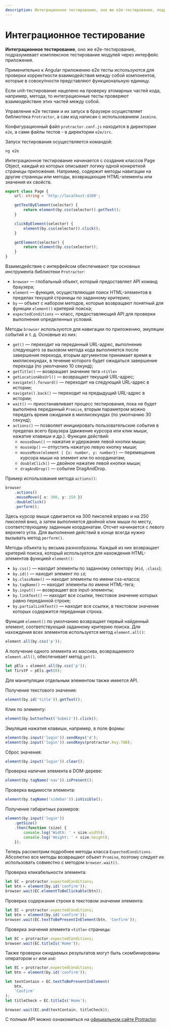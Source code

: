 ```yaml
---
description: Интеграционное тестирование, оно же e2e-тестирование, подразумевает комплексное тестирование модулей через интерфейс приложения
---
```


# Интеграционное тестирование

**Интеграционное тестирование**, оно же e2e-тестирование, подразумевает комплексное тестирование модулей через интерфейс приложения.

Применительно к Angular приложению e2e тесты используются для проверки корректности взаимодействия между собой компонентов, которые в совокупности представляют функциональную единицу.

Если unit-тестирование нацелено на проверку атомарных частей кода, например, метода, то интеграционные тесты проверяют взаимодействие этих частей между собой.

Управление e2e тестами и их запуск в браузере осуществляет библиотека `Protractor`, а сам код написан с использованием `Jasmine`.

Конфигурационный файл `protractor.conf.js` находится в директории `e2e`, а сами файлы тестов - в директории `e2e/src`.

Запуск тестирования осуществляется командой:

```
ng e2e
```

Интеграционное тестирование начинается с создания классов Page Object, каждый из которых описывает логику одной конкретной страницы приложения. Например, содержит методы навигации на другие страницы или методы, возвращающие HTML-элементы или значения их свойств.

```ts
export class Page {
    url: string = 'http://localhost:4200';

    getTextByElement(selector) {
        return element(by.css(selector)).getText();
    }

    clickByElement(selector) {
        element(by.css(selector)).click();
    }

    getElement(selector) {
        return element(by.css(selector));
    }
}
```

Взаимодействие с интерфейсом обеспечивают три основных инструмента библиотеки `Protractor`:

-   `browser` — глобальный объект, который предоставляет API команд браузера;
-   `element` — функция, осуществляющая поиск HTML-элементов в пределах текущей страницы по заданному критерию;
-   `by` — объект с набором методов, которые возвращают понятный для функции `element()` критерий поиска;
-   `expectedConditions` — класс, предоставляющий API для проверки выполнения определенных условий.

Методы `browser` используются для навигации по приложению, эмуляции событий и т. д. Основные из них:

-   `get()` — переходит на переданный URL-адрес, выполнение следующего за вызовом метода кода выполняется после завершения перехода, вторым аргументом принимает время в миллисекундах, в течение которого будет ожидаться завершение перехода (по умолчанию 10 секунд);
-   `getTitle()` — возвращает значение тега `<title>`
-   `getLocationAbsUrl()` — возвращает текущий URL-адрес;
-   `navigate().forward()` — переходит на следующий URL-адрес в истории;
-   `navigate().back()` — переходит на предыдущий URL-адрес в истории;
-   `wait()` — приостанавливает процесс тестирования, пока не будет выполнена переданный `Promise`, вторым параметром можно передать время ожидания в миллисекундах (по умолчанию 30 секунд);
-   `actions()` — позволяет инициировать пользовательские события в пределах всего браузера (движение курсора или клик мыши, нажатие клавиши и др.). Функции действий:
    -   `mouseDown()` — нажатие и удержание левой кнопки мыши;
    -   `mouseUp()` — отпустить нажатую левую кнопку мыши;
    -   `mouseMove(element | {x: number, y: number})` — перемещение курсора мыши на элемент или по координатам;
    -   `doubleClick()` — двойное нажатие левой кнопки мыши;
    -   `dragAndDrop()` — событие DragAndDrop.

Пример использования метода `actions()`:

```ts
browser
    .actions()
    .mouseMove({ x: 300, y: 250 })
    .doubleClick()
    .perform();
```

Здесь курсор мыши сдвигается на 300 пикселей вправо и на 250 пикселей вниз, а затем выполняется двойной клик мыши по месту, соответствующему заданным координатам. Отсчет начинается с левого верхнего угла. Для выполнения действий в конце всегда нужно вызывать метод `perform()`.

Методы объекта `by` весьма разнообразны. Каждый из них возвращает критерий поиска, который используется для нахождения HTML-элементов функцией `element()`:

-   `by.css()` — находит элементы по заданному селектору (`#id`, `.class`);
-   `by.id()` — находит элемент по `id`;
-   `by.className()` — находит элементы по имени css-класса;
-   `by.tagName()` — находит элементы по имени HTML-тега;
-   `by.input()` — возвращает все input-элементы;
-   `by.linkText()` — находит все ссылки, текстовое значение которых равно переданной строке;
-   `by.partialLinkText()` — находит все ссылки, в текстовом значение которых содержится переданная строка.

Функция `element()` по умолчанию возвращает первый найденный элемент, соответствующий заданному критерию поиска. Для нахождения всех элементов используется метод `element.all()`:

```ts
element.all(by.css('p'));
```

А получение одного элемента из массива, возвращаемого `element.all()`, обеспечивает метод `get()`.

```ts
let pEls = element.all(by.css('p'));
let firstP = pEls.get(0);
```

Для манипуляции отдельным элементом также имеется API.

Получение текстового значения:

```ts
element(by.id('title')).getText();
```

Клик по элементу:

```ts
element(by.buttonText('Submit')).click();
```

Эмуляция нажатия клавиши, например, в поле формы:

```ts
element(by.input('login')).sendKeys('d');
element(by.input('login')).sendKeys(protractor.Key.TAB);
```

Сброс значения:

```ts
element(by.input('login')).clear();
```

Проверка наличия элемента в DOM-дереве:

```ts
element(by.tagName('nav')).isPresent();
```

Проверка видимости элемента:

```ts
element(by.tagName('sidebar')).isVisible();
```

Получение габаритных размеров:

```ts
element(by.input('login'))
    .getSize()
    .then(function (size) {
        console.log('Width: ' + size.width);
        console.log('Height: ' + size.height);
    });
```

Теперь рассмотрим подробнее методы класса `ExpectedConditions`. Абсолютно все методы возвращают объект `Promise`, поэтому следует их использовать совместно с методом `browser.wait()`.

Проверка кликабельности элемента:

```ts
let EC = protractor.expectedConditions;
let btn = element(by.id('confirm'));
browser.wait(EC.elementToBeClickable(btn));
```

Проверка содержания строки в текстовом значении элемента:

```ts
let EC = protractor.expectedConditions;
let btn = element(by.id('confirm'));
browser.wait(EC.textToBePresentInElement(btn, 'Confirm'));
```

Проверка значения элемента `<title>` страницы:

```ts
let EC = protractor.expectedConditions;
browser.wait(EC.titleIs('Home'));
```

Также проверки ожидаемых результатов могут быть скомбинированы оператором `or` или `and`:

```ts
let EC = protractor.expectedConditions;
let btn = element(by.id('confirm'));

let textContain = EC.textToBePresentInElement(
    btn,
    'Confirm'
);
let titleCheck = EC.titleIs('Home');

browser.wait(EC.and(textContain, titleCheck));
```

С полным API можно ознакомиться на [официальном сайте Protractor](https://www.protractortest.org/).
